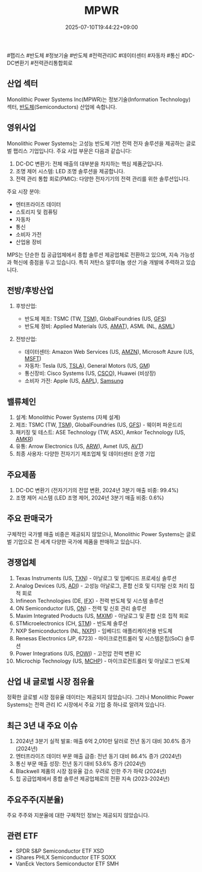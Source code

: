 ﻿---
title: "MPWR"
date: 2025-07-10T19:44:22+09:00
lastmod: 2025-07-10T19:44:22+09:00
type: docs
sidebar:
  open: true
weight: 586
---
<div style="display:none">
  <meta property="article:published_time" content="2025-07-10T10:44:22Z" />
  <meta property="article:modified_time" content="2025-07-10T10:44:22Z" />
</div>
#팹리스 #반도체 #정보기술 #반도체 #전력관리IC #데이터센터 #자동차 #통신 #DC-DC변환기 #전력관리통합회로 

## 산업 섹터

Monolithic Power Systems Inc(MPWR)는 정보기술(Information Technology) 섹터, [반도체](/industry-study/반도체/)(Semiconductors) 산업에 속합니다.

## 영위사업

Monolithic Power Systems는 고성능 반도체 기반 전력 전자 솔루션을 제공하는 글로벌 팹리스 기업입니다. 주요 사업 부문은 다음과 같습니다:

1. DC-DC 변환기: 전체 매출의 대부분을 차지하는 핵심 제품군입니다.
2. 조명 제어 시스템: LED 조명 솔루션을 제공합니다.
3. 전력 관리 통합 회로(PMIC): 다양한 전자기기의 전력 관리를 위한 솔루션입니다.

주요 시장 분야:

- 엔터프라이즈 데이터
- 스토리지 및 컴퓨팅
- 자동차
- 통신
- 소비자 가전
- 산업용 장비

MPS는 단순한 칩 공급업체에서 종합 솔루션 제공업체로 전환하고 있으며, 지속 가능성과 혁신에 중점을 두고 있습니다. 특히 저탄소 알루미늄 생산 기술 개발에 주력하고 있습니다.

## 전방/후방산업

1. 후방산업:
    
    - 반도체 제조: TSMC (TW, [TSM](/company-analysis/tsm/)), GlobalFoundries (US, [GFS](/company-analysis/gfs/))
    - 반도체 장비: Applied Materials (US, [AMAT](/company-analysis/amat/)), ASML (NL, [ASML](/company-analysis/asml/))
    
2. 전방산업:
    
    - 데이터센터: Amazon Web Services (US, [AMZN](/company-analysis/amzn/)), Microsoft Azure (US, [MSFT](/company-analysis/msft/))
    - 자동차: Tesla (US, [TSLA](/company-analysis/tsla/)), General Motors (US, [GM](/company-analysis/gm/))
    - 통신장비: Cisco Systems (US, [CSCO](/company-analysis/csco/)), Huawei (비상장)
    - 소비자 가전: Apple (US, [AAPL](/company-analysis/aapl/)), [Samsung](/industry-study/samsung/)

## 밸류체인

1. 설계: Monolithic Power Systems (자체 설계)
2. 제조: TSMC (TW, [TSM](/company-analysis/tsm/)), GlobalFoundries (US, [GFS](/company-analysis/gfs/)) - 웨이퍼 파운드리
3. 패키징 및 테스트: ASE Technology (TW, ASX), Amkor Technology (US, [AMKR](/company-analysis/amkr/))
4. 유통: Arrow Electronics (US, [ARW](/company-analysis/arw/)), Avnet (US, [AVT](/company-analysis/avt/))
5. 최종 사용자: 다양한 전자기기 제조업체 및 데이터센터 운영 기업

## 주요제품

1. DC-DC 변환기 (전자기기의 전압 변환, 2024년 3분기 매출 비중: 99.4%)
2. 조명 제어 시스템 (LED 조명 제어, 2024년 3분기 매출 비중: 0.6%)

## 주요 판매국가

구체적인 국가별 매출 비중은 제공되지 않았으나, Monolithic Power Systems는 글로벌 기업으로 전 세계 다양한 국가에 제품을 판매하고 있습니다.

## 경쟁업체

1. Texas Instruments (US, [TXN](/company-analysis/txn/)) - 아날로그 및 임베디드 프로세싱 솔루션
2. Analog Devices (US, [ADI](/company-analysis/adi/)) - 고성능 아날로그, 혼합 신호 및 디지털 신호 처리 집적 회로
3. Infineon Technologies (DE, [IFX](/company-analysis/ifx/)) - 전력 반도체 및 시스템 솔루션
4. ON Semiconductor (US, [ON](/company-analysis/on/)) - 전력 및 신호 관리 솔루션
5. Maxim Integrated Products (US, [MXIM](/company-analysis/mxim/)) - 아날로그 및 혼합 신호 집적 회로
6. STMicroelectronics (CH, [STM](/company-analysis/stm/)) - 반도체 솔루션
7. NXP Semiconductors (NL, [NXPI](/company-analysis/nxpi/)) - 임베디드 애플리케이션용 반도체
8. Renesas Electronics (JP, 6723) - 마이크로컨트롤러 및 시스템온칩(SoC) 솔루션
9. Power Integrations (US, [POWI](/company-analysis/powi/)) - 고전압 전력 변환 IC
10. Microchip Technology (US, [MCHP](/company-analysis/mchp/)) - 마이크로컨트롤러 및 아날로그 반도체

## 산업 내 글로벌 시장 점유율

정확한 글로벌 시장 점유율 데이터는 제공되지 않았습니다. 그러나 Monolithic Power Systems는 전력 관리 IC 시장에서 주요 기업 중 하나로 알려져 있습니다.

## 최근 3년 내 주요 이슈

1. 2024년 3분기 실적 발표: 매출 6억 2,010만 달러로 전년 동기 대비 30.6% 증가 (2024년)
2. 엔터프라이즈 데이터 부문 매출 급증: 전년 동기 대비 86.4% 증가 (2024년)
3. 통신 부문 매출 성장: 전년 동기 대비 53.6% 증가 (2024년)
4. Blackwell 제품의 시장 점유율 감소 우려로 인한 주가 하락 (2024년)
5. 칩 공급업체에서 종합 솔루션 제공업체로의 전환 지속 (2023-2024년)

## 주요주주(지분율)

주요 주주와 지분율에 대한 구체적인 정보는 제공되지 않았습니다.

## 관련 ETF

- SPDR S&P Semiconductor ETF XSD
- iShares PHLX Semiconductor ETF SOXX
- VanEck Vectors Semiconductor ETF SMH
